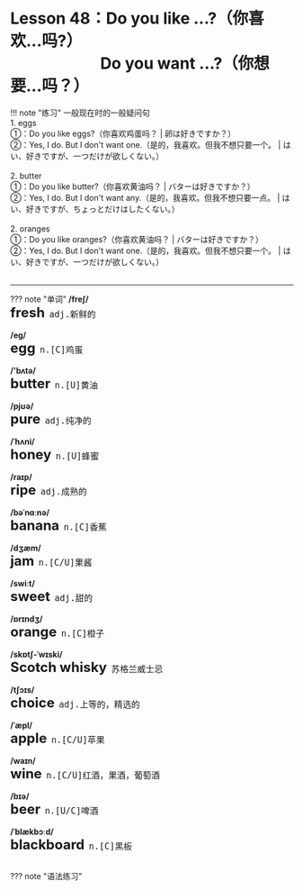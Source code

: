 # Lesson 48：Do you like ...?（你喜欢...吗?）<br>　　　　　&nbsp;&nbsp;&nbsp;Do you want ...?（你想要...吗？）


!!! note "练习"
    一般现在时的一般疑问句<br>
    1. eggs<br>
    ①：Do you like eggs?（你喜欢鸡蛋吗？ | 卵は好きですか？）<br>
    ②：Yes, I do. But I don't want one.（是的，我喜欢。但我不想只要一个。 | はい、好きですが、一つだけが欲しくない。）<br>
    <br>
    2. butter<br>
    ①：Do you like butter?（你喜欢黄油吗？ | バターは好きですか？）<br>
    ②：Yes, I do. But I don't want any.（是的，我喜欢。但我不想只要一点。 | はい、好きですが、ちょっとだけはしたくない。）<br>
    <br>
    2. oranges<br>
    ①：Do you like oranges?（你喜欢黄油吗？ | バターは好きですか？）<br>
    ②：Yes, I do. But I don't want one.（是的，我喜欢。但我不想只要一个。 | はい、好きですが、一つだけが欲しくない。）<br>
    <br>


---
??? note "单词"
    **/freʃ/**<br>
    <font size=5>**fresh**</font>&nbsp;&nbsp;<font size=4>`adj.新鲜的`</font><br>
    <br>
    **/eg/**<br>
    <font size=5>**egg**</font>&nbsp;&nbsp;<font size=4>`n.[C]鸡蛋`</font><br>
    <br>
    **/'bʌtə/**<br>
    <font size=5>**butter**</font>&nbsp;&nbsp;<font size=4>`n.[U]黄油`</font><br>
    <br>
    **/pjʊə/**<br>
    <font size=5>**pure**</font>&nbsp;&nbsp;<font size=4>`adj.纯净的`</font><br>
    <br>
    **/ˈhʌni/**<br>
    <font size=5>**honey**</font>&nbsp;&nbsp;<font size=4>`n.[U]蜂蜜`</font><br>
    <br>
    **/raɪp/**<br>
    <font size=5>**ripe**</font>&nbsp;&nbsp;<font size=4>`adj.成熟的`</font><br>
    <br>
    **/bəˈnɑːnə/**<br>
    <font size=5>**banana**</font>&nbsp;&nbsp;<font size=4>`n.[C]香蕉`</font><br>
    <br>
    **/dʒæm/**<br>
    <font size=5>**jam**</font>&nbsp;&nbsp;<font size=4>`n.[C/U]果酱`</font><br>
    <br>
    **/swiːt/**<br>
    <font size=5>**sweet**</font>&nbsp;&nbsp;<font size=4>`adj.甜的`</font><br>
    <br>
    **/ɒrɪndʒ/**<br>
    <font size=5>**orange**</font>&nbsp;&nbsp;<font size=4>`n.[C]橙子`</font><br>
    <br>
    **/skɒtʃ-ˈwɪski/**<br>
    <font size=5>**Scotch whisky**</font>&nbsp;&nbsp;<font size=4>`苏格兰威士忌`</font><br>
    <br>
    **/tʃɔɪs/**<br>
    <font size=5>**choice**</font>&nbsp;&nbsp;<font size=4>`adj.上等的，精选的`</font><br>
    <br>
    **/ˈæpl/**<br>
    <font size=5>**apple**</font>&nbsp;&nbsp;<font size=4>`n.[C/U]苹果`</font><br>
    <br>
    **/waɪn/**<br>
    <font size=5>**wine**</font>&nbsp;&nbsp;<font size=4>`n.[C/U]红酒，果酒，葡萄酒`</font><br>
    <br>
    **/bɪə/**<br>
    <font size=5>**beer**</font>&nbsp;&nbsp;<font size=4>`n.[U/C]啤酒`</font><br>
    <br>
    **/ˈblækbɔːd/**<br>
    <font size=5>**blackboard**</font>&nbsp;&nbsp;<font size=4>`n.[C]黑板`</font><br>
    <br>


??? note "语法练习"

